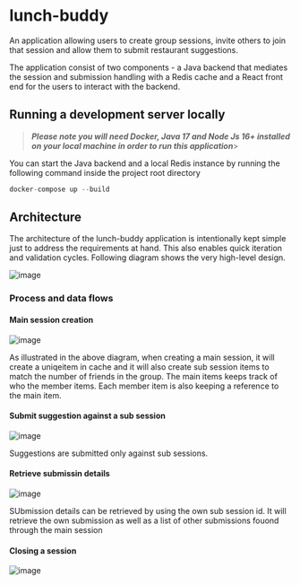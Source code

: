 # lunch-buddy

An application allowing users to create group sessions, invite others to join that session and allow them to submit restaurant suggestions.

The application consist of two components - a Java backend that mediates the session and submission handling with a Redis cache and a React front end for the users to interact with the backend.

## Running a development server locally
  > ***Please note you will need Docker, Java 17 and Node Js 16+ installed on your local machine in order to run this application***> 

You can start the Java backend and a local Redis instance by running the following command inside the project root directory

```D
docker-compose up --build
```


## Architecture

The architecture of the lunch-buddy application is intentionally kept simple just to address the requirements at hand. This also enables quick iteration and validation cycles. Following diagram shows the very high-level design.

![image](https://github.com/sashikaxp/lunch-buddy/assets/435142/4798bc67-cfda-46e3-a3a2-83524a724b66)

### Process and data flows
#### Main session creation

![image](https://github.com/sashikaxp/lunch-buddy/assets/435142/31718f57-6233-447b-ab4a-89389c04f91e)

As illustrated in the above diagram, when creating a main session, it will create a uniqeitem in cache and it will also create sub session items to match the number of friends in the group. 
The main items keeps track of who the member items. Each member item is also keeping a reference to the main item.

#### Submit suggestion against a sub session

![image](https://github.com/sashikaxp/lunch-buddy/assets/435142/3e745a4c-93b6-4635-be7c-dde57e0ea5d4)

Suggestions are submitted only against sub sessions.

#### Retrieve submissin details

![image](https://github.com/sashikaxp/lunch-buddy/assets/435142/4de90dd7-4971-4d2c-9365-a996adbb9704)


SUbmission details can be retrieved by using the own sub session id. It will retrieve the own submission as well as a list of other submissions fouond through the main session

#### Closing a session

![image](https://github.com/sashikaxp/lunch-buddy/assets/435142/8425836b-aeec-4914-96d6-895b89bdc5fb)




